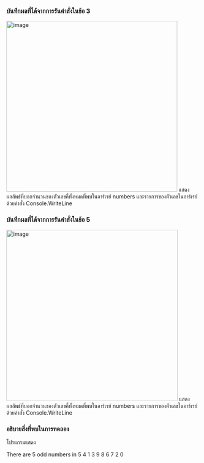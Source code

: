 ### บันทึกผลที่ได้จากการรันคำสั่งในข้อ 3
<img width="446" alt="image" src="https://github.com/VisawaPRO/03376836-OOP-2566-Lab-15/assets/144195555/04a75895-55ab-4c62-a15b-94169adf11d7">
แสดงผลลัพธ์ที่บอกจำนวนของตัวเลขคี่ทั้งหมดที่พบในอาร์เรย์ numbers และรายการของตัวเลขในอาร์เรย์ด้วยคำสั่ง Console.WriteLine

### บันทึกผลที่ได้จากการรันคำสั่งในข้อ 5
<img width="447" alt="image" src="https://github.com/VisawaPRO/03376836-OOP-2566-Lab-15/assets/144195555/8c578bdf-4e04-4e9b-a365-5673527d3890">
แสดงผลลัพธ์ที่บอกจำนวนของตัวเลขคี่ทั้งหมดที่พบในอาร์เรย์ numbers และรายการของตัวเลขในอาร์เรย์ด้วยคำสั่ง Console.WriteLine

### อธิบายสิ่งที่พบในการทดลอง
โปรแกรมแสดง

There are 5 odd numbers in 5 4 1 3 9 8 6 7 2 0





